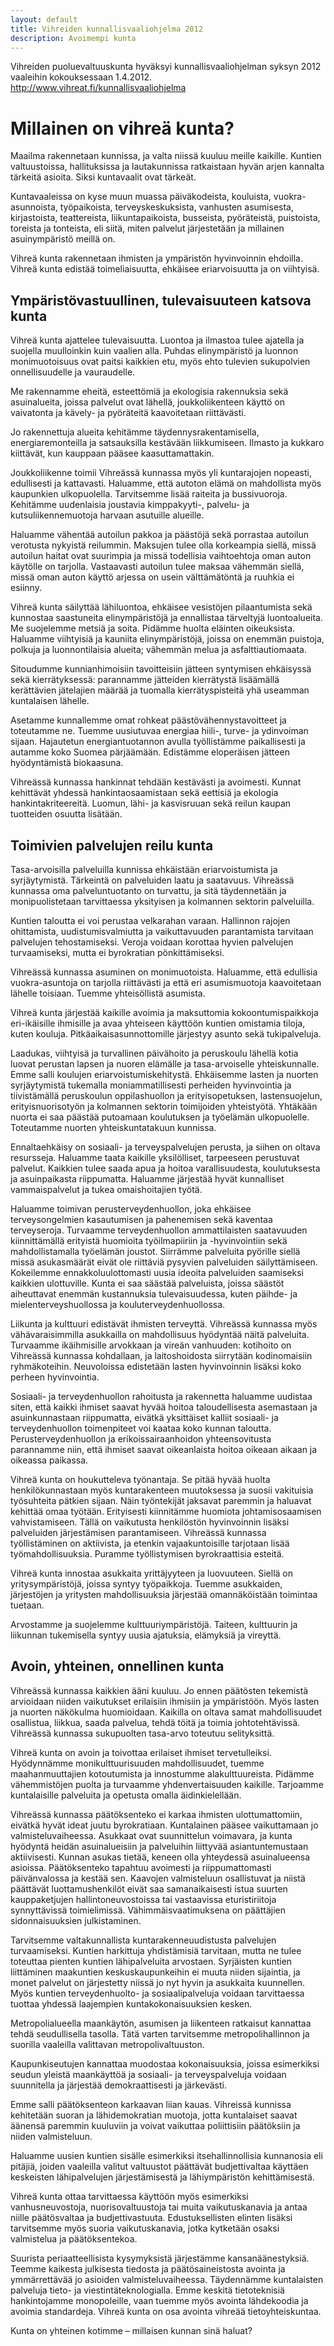 ```yaml
---
layout: default
title: Vihreiden kunnallisvaaliohjelma 2012
description: Avoimempi kunta
---
```


Vihreiden puoluevaltuuskunta hyväksyi kunnallisvaaliohjelman syksyn 2012 vaaleihin kokouksessaan 1.4.2012. http://www.vihreat.fi/kunnallisvaaliohjelma

# Millainen on vihreä kunta?

Maailma rakennetaan kunnissa, ja valta niissä kuuluu meille kaikille. Kuntien valtuustoissa, hallituksissa ja lautakunnissa ratkaistaan hyvän arjen kannalta tärkeitä asioita. Siksi kuntavaalit ovat tärkeät.

Kuntavaaleissa on kyse muun muassa päiväkodeista, kouluista, vuokra-asunnoista, työpaikoista, terveyskeskuksista, vanhusten asumisesta, kirjastoista, teattereista, liikuntapaikoista, busseista, pyöräteistä, puistoista, toreista ja tonteista, eli siitä, miten palvelut järjestetään ja millainen asuinympäristö meillä on.

Vihreä kunta rakennetaan ihmisten ja ympäristön hyvinvoinnin ehdoilla. Vihreä kunta edistää toimeliaisuutta, ehkäisee eriarvoisuutta ja on viihtyisä.


## Ympäristövastuullinen, tulevaisuuteen katsova kunta

Vihreä kunta ajattelee tulevaisuutta. Luontoa ja ilmastoa tulee ajatella ja suojella muulloinkin kuin vaalien alla. Puhdas elinympäristö ja luonnon monimuotoisuus ovat paitsi kaikkien etu, myös ehto tulevien sukupolvien onnellisuudelle ja vauraudelle.

Me rakennamme eheitä, esteettömiä ja ekologisia rakennuksia sekä asuinalueita, joissa palvelut ovat lähellä, joukkoliikenteen käyttö on vaivatonta ja kävely- ja pyöräteitä kaavoitetaan riittävästi.

Jo rakennettuja alueita kehitämme täydennysrakentamisella, energiaremonteilla ja satsauksilla kestävään liikkumiseen. Ilmasto ja kukkaro kiittävät, kun kauppaan pääsee kaasuttamattakin.

Joukkoliikenne toimii Vihreässä kunnassa myös yli kuntarajojen nopeasti, edullisesti ja kattavasti. Haluamme, että autoton elämä on mahdollista myös kaupunkien ulkopuolella. Tarvitsemme lisää raiteita ja bussivuoroja. Kehitämme uudenlaisia joustavia kimppakyyti-, palvelu- ja kutsuliikennemuotoja harvaan asutuille alueille.

Haluamme vähentää autoilun pakkoa ja päästöjä sekä porrastaa autoilun verotusta nykyistä reilummin. Maksujen tulee olla korkeampia siellä, missä autoilun haitat ovat suurimpia ja missä todellisia vaihtoehtoja oman auton käytölle on tarjolla. Vastaavasti autoilun tulee maksaa vähemmän siellä, missä oman auton käyttö arjessa on usein välttämätöntä ja ruuhkia ei esiinny.

Vihreä kunta säilyttää lähiluontoa, ehkäisee vesistöjen pilaantumista sekä kunnostaa saastuneita elinympäristöjä ja ennallistaa tärveltyjä luontoalueita. Me suojelemme metsiä ja soita. Pidämme huolta eläinten oikeuksista. Haluamme viihtyisiä ja kauniita elinympäristöjä, joissa on enemmän puistoja, polkuja ja luonnontilaisia alueita; vähemmän melua ja asfalttiautiomaata.

Sitoudumme kunnianhimoisiin tavoitteisiin jätteen syntymisen ehkäisyssä sekä kierrätyksessä:
parannamme jätteiden kierrätystä lisäämällä kerättävien jätelajien määrää ja tuomalla kierrätyspisteitä yhä useamman kuntalaisen lähelle.

Asetamme kunnallemme omat rohkeat päästövähennystavoitteet ja toteutamme ne. Tuemme uusiutuvaa energiaa hiili-, turve- ja ydinvoiman sijaan. Hajautetun energiantuotannon avulla työllistämme paikallisesti ja autamme koko Suomea pärjäämään. Edistämme eloperäisen jätteen hyödyntämistä biokaasuna.

Vihreässä kunnassa hankinnat tehdään kestävästi ja avoimesti. Kunnat kehittävät yhdessä hankintaosaamistaan sekä eettisiä ja ekologia hankintakriteereitä. Luomun, lähi- ja kasvisruuan sekä reilun kaupan tuotteiden osuutta lisätään.

## Toimivien palvelujen reilu kunta

Tasa-arvoisilla palveluilla kunnissa ehkäistään eriarvoistumista ja syrjäytymistä. Tärkeintä on palveluiden laatu ja saatavuus. Vihreässä kunnassa oma palveluntuotanto on turvattu, ja sitä täydennetään ja monipuolistetaan tarvittaessa yksityisen ja kolmannen sektorin palveluilla.

Kuntien taloutta ei voi perustaa velkarahan varaan. Hallinnon rajojen ohittamista, uudistumisvalmiutta ja vaikuttavuuden parantamista tarvitaan palvelujen tehostamiseksi. Veroja voidaan korottaa hyvien palvelujen turvaamiseksi, mutta ei byrokratian pönkittämiseksi.

Vihreässä kunnassa asuminen on monimuotoista. Haluamme, että edullisia vuokra-asuntoja on tarjolla riittävästi ja että eri asumismuotoja kaavoitetaan lähelle toisiaan. Tuemme yhteisöllistä asumista.

Vihreä kunta järjestää kaikille avoimia ja maksuttomia kokoontumispaikkoja eri-ikäisille ihmisille ja avaa yhteiseen käyttöön kuntien omistamia tiloja, kuten kouluja. Pitkäaikaisasunnottomille järjestyy asunto sekä tukipalveluja.

Laadukas, viihtyisä ja turvallinen päivähoito ja peruskoulu lähellä kotia luovat perustan lapsen ja nuoren elämälle ja tasa-arvoiselle yhteiskunnalle. Emme salli koulujen eriarvoistumiskehitystä. Ehkäisemme lasten ja nuorten syrjäytymistä tukemalla moniammatillisesti perheiden hyvinvointia ja tiivistämällä peruskoulun oppilashuollon ja erityisopetuksen, lastensuojelun, erityisnuorisotyön ja kolmannen sektorin toimijoiden yhteistyötä. Yhtäkään nuorta ei saa päästää putoamaan koulutuksen ja työelämän ulkopuolelle. Toteutamme nuorten yhteiskuntatakuun kunnissa.

Ennaltaehkäisy on sosiaali- ja terveyspalvelujen perusta, ja siihen on oltava resursseja. Haluamme taata kaikille yksilölliset, tarpeeseen perustuvat palvelut. Kaikkien tulee saada apua ja hoitoa varallisuudesta, koulutuksesta ja asuinpaikasta riippumatta. Haluamme järjestää hyvät kunnalliset vammaispalvelut ja tukea omaishoitajien työtä.

Haluamme toimivan perusterveydenhuollon, joka ehkäisee terveysongelmien kasautumisen ja pahenemisen sekä kaventaa terveyseroja. Turvaamme terveydenhuollon ammattilaisten saatavuuden kiinnittämällä erityistä huomioita työilmapiiriin ja -hyvinvointiin sekä mahdollistamalla työelämän joustot. Siirrämme palveluita pyörille siellä missä asukasmäärät eivät ole riittäviä pysyvien palveluiden säilyttämiseen. Kokeilemme ennakkoluulottomasti uusia ideoita palveluiden saamiseksi kaikkien ulottuville. Kunta ei saa säästää palveluista, joissa säästöt aiheuttavat enemmän kustannuksia tulevaisuudessa, kuten päihde- ja mielenterveyshuollossa ja kouluterveydenhuollossa.

Liikunta ja kulttuuri edistävät ihmisten terveyttä. Vihreässä kunnassa myös vähävaraisimmilla asukkailla on mahdollisuus hyödyntää näitä palveluita. Turvaamme ikäihmisille arvokkaan ja vireän vanhuuden: kotihoito on Vihreässä kunnassa kohdallaan, ja laitoshoidosta siirrytään kodinomaisiin ryhmäkoteihin. Neuvoloissa edistetään lasten hyvinvoinnin lisäksi koko perheen hyvinvointia.

Sosiaali- ja terveydenhuollon rahoitusta ja rakennetta haluamme uudistaa siten, että kaikki ihmiset saavat hyvää hoitoa taloudellisesta asemastaan ja asuinkunnastaan riippumatta, eivätkä yksittäiset kalliit sosiaali- ja terveydenhuollon toimenpiteet voi kaataa koko kunnan taloutta. Perusterveydenhuollon ja erikoissairaanhoidon yhteensovitusta parannamme niin, että ihmiset saavat oikeanlaista hoitoa oikeaan aikaan ja oikeassa paikassa.

Vihreä kunta on houkutteleva työnantaja. Se pitää hyvää huolta henkilökunnastaan myös kuntarakenteen muutoksessa ja suosii vakituisia työsuhteita pätkien sijaan. Näin työntekijät jaksavat paremmin ja haluavat kehittää omaa työtään. Erityisesti kiinnitämme huomiota johtamisosaamisen vahvistamiseen. Tällä on vaikutusta henkilöstön hyvinvoinnin lisäksi palveluiden järjestämisen parantamiseen. Vihreässä kunnassa työllistäminen on aktiivista, ja etenkin vajaakuntoisille tarjotaan lisää työmahdollisuuksia. Puramme työllistymisen byrokraattisia esteitä.

Vihreä kunta innostaa asukkaita yrittäjyyteen ja luovuuteen. Siellä on yritysympäristöjä, joissa syntyy työpaikkoja. Tuemme asukkaiden, järjestöjen ja yritysten mahdollisuuksia järjestää omannäköistään toimintaa tuetaan.

Arvostamme ja suojelemme kulttuuriympäristöjä. Taiteen, kulttuurin ja liikunnan tukemisella syntyy uusia ajatuksia, elämyksiä ja vireyttä.


## Avoin, yhteinen, onnellinen kunta

Vihreässä kunnassa kaikkien ääni kuuluu. Jo ennen päätösten tekemistä arvioidaan niiden vaikutukset erilaisiin ihmisiin ja ympäristöön. Myös lasten ja nuorten näkökulma huomioidaan. Kaikilla on oltava samat mahdollisuudet osallistua, liikkua, saada palvelua, tehdä töitä ja toimia johtotehtävissä. Vihreässä kunnassa sukupuolten tasa-arvo toteutuu selityksittä.

Vihreä kunta on avoin ja toivottaa erilaiset ihmiset tervetulleiksi. Hyödynnämme monikulttuurisuuden mahdollisuudet, tuemme maahanmuuttajien kotoutumista ja innostumme alakulttuureista. Pidämme vähemmistöjen puolta ja turvaamme yhdenvertaisuuden kaikille. Tarjoamme kuntalaisille palveluita ja opetusta omalla äidinkielellään.

Vihreässä kunnassa päätöksenteko ei karkaa ihmisten ulottumattomiin, eivätkä hyvät ideat juutu byrokratiaan. Kuntalainen pääsee vaikuttamaan jo valmisteluvaiheessa. Asukkaat ovat suunnittelun voimavara, ja kunta hyödyntä heidän asuinalueisiin ja palveluihin liittyvää asiantuntemustaan  aktiivisesti. Kunnan asukas tietää, keneen olla yhteydessä asuinalueensa asioissa. Päätöksenteko tapahtuu avoimesti ja riippumattomasti päivänvalossa ja kestää sen. Kaavojen valmisteluun osallistuvat ja niistä päättävät luottamushenkilöt eivät saa samanaikaisesti istua suurten kauppaketjujen hallintoneuvostoissa tai vastaavissa eturistiriitoja synnyttävissä toimielimissä. Vähimmäisvaatimuksena on päättäjien sidonnaisuuksien julkistaminen.

Tarvitsemme valtakunnallista kuntarakenneuudistusta palvelujen turvaamiseksi. Kuntien harkittuja yhdistämisiä tarvitaan, mutta ne tulee toteuttaa pienten kuntien lähipalveluita arvostaen. Syrjäisten kuntien liittäminen maakuntien keskuskaupunkeihin ei muuta niiden sijaintia, ja monet palvelut on järjestetty niissä jo nyt hyvin ja asukkaita kuunnellen. Myös kuntien terveydenhuolto- ja sosiaalipalveluja voidaan tarvittaessa tuottaa yhdessä laajempien kuntakokonaisuuksien kesken.

Metropolialueella maankäytön, asumisen ja liikenteen ratkaisut kannattaa tehdä seudullisella tasolla. Tätä varten tarvitsemme metropolihallinnon ja suorilla vaaleilla valittavan metropolivaltuuston.

Kaupunkiseutujen kannattaa muodostaa kokonaisuuksia, joissa esimerkiksi seudun yleistä maankäyttöä ja sosiaali- ja terveyspalveluja voidaan suunnitella ja järjestää demokraattisesti ja järkevästi.

Emme salli päätöksenteon karkaavan liian kauas. Vihreissä kunnissa kehitetään suoran ja lähidemokratian muotoja, jotta kuntalaiset saavat äänensä paremmin kuuluviin ja voivat vaikuttaa poliittisiin päätöksiin ja niiden valmisteluun.

Haluamme uusien kuntien sisälle esimerkiksi itsehallinnollisia kunnanosia eli pitäjiä, joiden vaaleilla valitut valtuustot päättävät budjettivaltaa käyttäen keskeisten lähipalvelujen järjestämisestä ja lähiympäristön kehittämisestä.

Vihreä kunta ottaa tarvittaessa käyttöön myös esimerkiksi vanhusneuvostoja, nuorisovaltuustoja tai muita vaikutuskanavia ja antaa niille päätösvaltaa ja budjettivastuuta. Edustuksellisten elinten lisäksi tarvitsemme myös suoria vaikutuskanavia, jotka kytketään osaksi valmistelua ja päätöksentekoa.

Suurista periaatteellisista kysymyksistä järjestämme kansanäänestyksiä. Teemme kaikesta julkisesta tiedosta ja päätösaineistosta avointa ja ymmärrettävää jo asioiden valmisteluvaiheessa. Täydennämme kuntalaisten palveluja tieto- ja viestintäteknologialla. Emme keskitä tietoteknisiä hankintojamme monopoleille, vaan tuemme myös avointa lähdekoodia ja avoimia standardeja. Vihreä kunta on osa avointa vihreää tietoyhteiskuntaa.

Kunta on yhteinen kotimme – millaisen kunnan sinä haluat?
